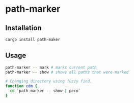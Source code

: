 # path-marker

## Installation

```sh
cargo install path-maker
```

## Usage

```sh
path-marker -- mark # marks current path
path-marker -- show # shows all paths that were marked
```

```zsh
# Changing directory using fuzzy find.
function cdm {
  cd `path-marker -- show | peco`
}
```
